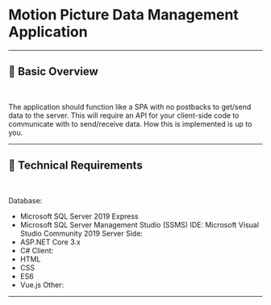 # Motion Picture Data Management Application


***
## 📘 Basic Overview


<br>

The application should function like a SPA with no postbacks to get/send data to the server. This will require an API for your client-side code to communicate with to send/receive data. How this is implemented is up to you.

***
## 🚀 Technical Requirements

<br>

Database:
- Microsoft SQL Server 2019 Express
- Microsoft SQL Server Management Studio (SSMS)
IDE: Microsoft Visual Studio Community 2019
Server Side:
- ASP.NET Core 3.x
- C#
Client:
- HTML
- CSS
- ES6
- Vue.js
Other:


***


<br>





